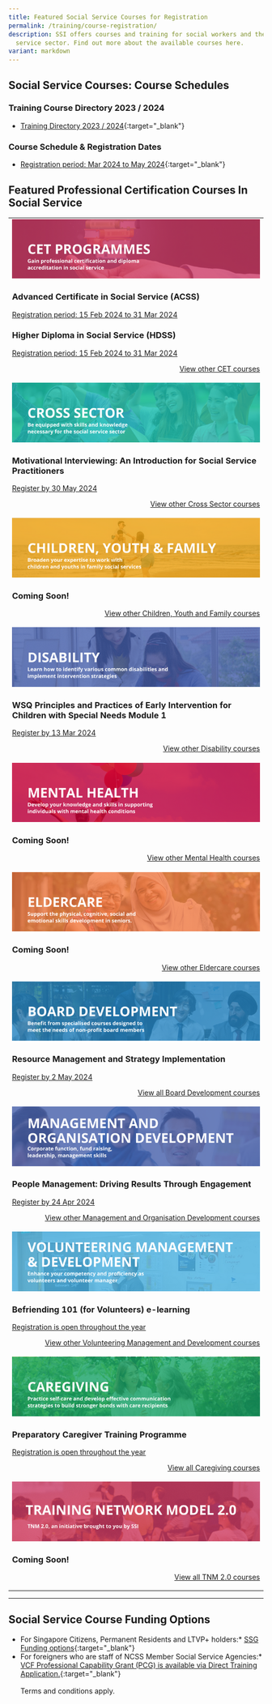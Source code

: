 ```yaml
---
title: Featured Social Service Courses for Registration
permalink: /training/course-registration/
description: SSI offers courses and training for social workers and the social
  service sector. Find out more about the available courses here.
variant: markdown
---
```

## **Social Service Courses: Course Schedules**

### Training Course Directory 2023 / 2024
- [Training Directory 2023 / 2024](/files/training%20courses/ssi%20fy23%20training%20directory%20-%2013dec2023.pdf){:target="_blank"}

### Course Schedule &amp; Registration Dates <br>
- [Registration period: Mar 2024 to May 2024](/files/training%20courses/ssi%20monthly%20featured%20courses%20-%2029jan2024.pdf){:target="_blank"}


## **Featured Professional Certification Courses In Social Service**
<table>
	<tbody><tr><td><a href="https://www.ssi.gov.sg/training/cet-programmes/" target="\_blank"><img src="/images/training/cet-v2.png" alt="Continuing Education &amp; Training (CET) Courses"></a><h3>Advanced Certificate in Social Service (ACSS)</h3><a href="https://www.ssi.gov.sg/training/cet-programmes/advanced-certificate-in-social-service/" target="\_blank">Registration period: 15 Feb 2024  to 31 Mar 2024</a>
		<h3>Higher Diploma in Social Service (HDSS)</h3><a href="https://www.ssi.gov.sg/training/cet-programmes/higher-diploma-in-social-service/" target="\_blank">Registration period: 15 Feb 2024  to 31 Mar 2024</a>
<p style="text-align: right;"><a href="https://www.ssi.gov.sg/training/cet-programmes/" target="\_blank">View other CET courses</a></p></td>
		
</tr><tr> <td><a href="https://www.ssi.gov.sg/training/cross-sector/" target="\_blank"><img src="/images/training/cross-sector-v2.png" alt="Counselling, Motivational Interviewing &amp; Behaviour Therapy Courses"></a><h3>Motivational Interviewing: An Introduction for Social Service Practitioners</h3><a href="https://iltms.ssi.gov.sg/registration/schedule?coursecode=SCYF5725" target="\_blank">Register by 30 May 2024</a>
<p></p><p style="text-align: right;"><a href="https://www.ssi.gov.sg/training/cross-sector/" target="\_blank">View other Cross Sector courses</a></p></td>
		
</tr><tr> <td><a href="https://www.ssi.gov.sg/training/cyandf" target="\_blank"><img src="/images/training/cyf-v2.png" alt="Children &amp; Youth Development, Family Therapy / Family Violence Courses: Equip volunteers with skills to work with children, youth and families."></a><h3>Coming Soon!</h3>
<p></p><p style="text-align: right;"><a href="https://www.ssi.gov.sg/training/cyandf/" target="\_blank">View other Children, Youth and Family courses</a></p></td>

</tr><tr> <td><a href="https://www.ssi.gov.sg/training/disability/" target="\_blank"><img src="/images/training/disability-v2.png" alt="Disability Care / Special Needs Courses"></a>
<h3>WSQ Principles and Practices of Early Intervention for Children with Special Needs Module 1</h3><a href="https://iltms.ssi.gov.sg/Registration/schedule?coursecode=SDIS463" target="\_blank">Register by 13 Mar 2024</a>
<p></p><p style="text-align: right;"><a href="https://www.ssi.gov.sg/training/disability/" target="\_blank">View other Disability courses</a></p></td>

</tr><tr> <td><a href="https://www.ssi.gov.sg/training/mental-health/" target="\_blank"><img src="/images/training/mental-health-v2.png" alt="Mental Health Conditions &amp; Recovery Courses"></a>
		<h3>Coming Soon!</h3>
		<p></p><p style="text-align: right;"><a href="https://www.ssi.gov.sg/training/mental-health" target="\_blank">View other Mental Health courses</a></p></td>

</tr><tr> <td><a href="https://www.ssi.gov.sg/training/eldercare/" target="\_blank"><img src="/images/training/eldercare-v2.png" alt="Caring and communicating with dementia and senior persons courses"></a><h3>Coming Soon!</h3><p></p><p style="text-align: right;"><a href="https://www.ssi.gov.sg/training/eldercare/" target="\_blank">View other Eldercare courses</a></p></td>

</tr><tr> <td><a target="\\\_blank" href="https://www.ssi.gov.sg/training/board-development/"><img alt="Board Development Courses" src="/images/training/board-v2.png"></a><h3>Resource Management and Strategy Implementation</h3><a target="\_blank" href="https://www.sim.edu.sg/professional-development/courses/course-listing/resource-management-and-strategy-implementation-in-collaboration-with-franklincovey-l4-sfw-synchrono">Register by 2 May 2024</a><p style="text-align: right;"><a target="\_blank" href="https://www.ssi.gov.sg/training/board-development/">View all Board Development courses</a></p></td>
	
</tr><tr> <td><a href="https://www.ssi.gov.sg/training/management-and-organisation-development/" target="\_blank"><img src="/images/training/mod-v2.png" alt="Social Service / Nonprofit Leadership and Management Training Course"></a>
		<h3>People Management: Driving Results Through Engagement</h3><a href="https://www.sim.edu.sg/professional-development/courses/course-listing/people-management-driving-results-through-engagement-in-collaboration-with-franklincovey-l3-sfw-sync" target="\_blank">Register by 24 Apr 2024</a>
		<p></p><p style="text-align: right;"><a href="https://www.ssi.gov.sg/training/management-and-organisation-development/" target="\_blank">View other Management and Organisation Development courses</a></p></td>

</tr><tr> <td><a href="https://www.ssi.gov.sg/training/volunteer-development-and-management/" target="\_blank"><img src="/images/training/volunteer-v2.png" alt="Equip volunteers with knowledge, develop volunteer management capabilities"></a><h3>Befriending 101 (for Volunteers) e-learning</h3><a href="https://iltms.ssi.gov.sg/registration/schedule?coursecode=SSI0035" target="\_blank">Registration is open throughout the year</a><p></p><p style="text-align: right;"><a href="https://www.ssi.gov.sg/training/volunteer-development-and-management/" target="\_blank">View other Volunteering Management and Development courses</a></p></td>

</tr><tr> <td><a href="https://www.ssi.gov.sg/training/caregiving/" target="\_blank"><img src="/images/training/caregiving-v2.png" alt="Caregiver Training Courses"></a><h3>Preparatory Caregiver Training Programme</h3><a href="https://iltms.ssi.gov.sg/Registration/schedule?coursecode=SSI0002" target="\_blank">Registration is open throughout the year</a><p style="text-align: right;"><a href="https://www.ssi.gov.sg/training/caregiving/" target="\_blank">View all Caregiving courses</a></p></td>
	</tr><tr> <td><a href="https://www.ssi.gov.sg/training/tnm-courses/" target="\_blank"><img src="/images/training/tnm-banner.png" alt="TNM 2.0, an initiative brought to you by SSI"></a>
		<h3>Coming Soon!</h3><p style="text-align: right;"><a href="https://www.ssi.gov.sg/training/tnm-courses/" target="\_blank">View all TNM 2.0 courses</a></p></td></tr></tbody></table>

--- 


## **Social Service Course Funding Options**
- For Singapore Citizens, Permanent Residents and LTVP+ holders:* [SSG Funding options](https://www.ssg-wsg.gov.sg/individuals/training-grants-incentives.html){:target="_blank"}  
- For foreigners who are staff of NCSS Member Social Service Agencies:* [VCF Professional Capability Grant (PCG) is available via Direct Training Application.](https://www.ncss.gov.sg/grants-search/detail-page/VCFProfessionalCapabilityGrant-LocalTraining){:target="_blank"} <br><br>
Terms and conditions apply.